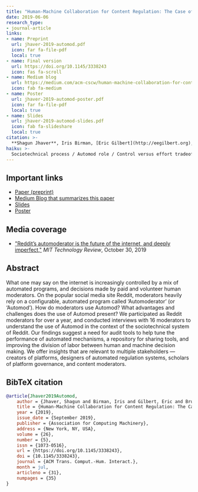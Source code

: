 ```yaml
---
title: "Human-Machine Collaboration for Content Regulation: The Case of Reddit Automoderator"
date: 2019-06-06
research_type: 
- journal-article
links:
- name: Preprint
  url: jhaver-2019-automod.pdf
  icon: far fa-file-pdf
  local: true
- name: Final version
  url: https://doi.org/10.1145/3338243
  icon: fas fa-scroll
- name: Medium blog
  url: https://medium.com/acm-cscw/human-machine-collaboration-for-content-regulation-the-case-of-reddit-automoderator-b6f4408cdaef
  icon: fab fa-medium  
- name: Poster
  url: jhaver-2019-automod-poster.pdf
  icon: far fa-file-pdf
  local: true  
- name: Slides
  url: jhaver-2019-automod-slides.pdf
  icon: fab fa-slideshare
  local: true    
citation: >-
  **Shagun Jhaver**, Iris Birman, [Eric Gilbert](http://eegilbert.org), and [Amy Bruckman](https://www.cc.gatech.edu/fac/Amy.Bruckman/) (2019), “Human-Machine Collaboration for Content Regulation: The Case of Reddit Automoderator,” *ACM Trans. Comput.-Hum. Interact. (TOCHI)* 26, 5, Article 31 (September 2019), 35 pages. DOI: [`10.1145/3338243`](https://doi.org/10.1145/3338243) 
haiku: >-
  Sociotechnical process / Automod role / Control versus effort tradeoff.
---
```


## Important links

- [Paper (preprint)](jhaver-2019-automod.pdf)
- [Medium Blog that summarizes this paper](https://medium.com/acm-cscw/human-machine-collaboration-for-content-regulation-the-case-of-reddit-automoderator-b6f4408cdaef)
- [Slides](jhaver-2019-automod-slides.pdf)
- [Poster](jhaver-2019-automod-poster.pdf)

## Media coverage
- ["Reddit’s automoderator is the future of the internet, and deeply imperfect,"](https://www.technologyreview.com/2019/10/30/75229/reddits-automoderator-automod-catches-more-than-any-human-could-but-its-still-imperfect/) *MIT Technology Review*, October 30, 2019


## Abstract

What one may say on the internet is increasingly controlled by a mix of automated programs, and decisions made by paid and volunteer human moderators. On the popular social media site Reddit, moderators heavily rely on a configurable, automated program called ‘Automoderator’ (or ‘Automod’). How do moderators use Automod? What advantages and challenges does the use of Automod present? We participated as Reddit moderators for over a year, and conducted interviews with 16 moderators to understand the use of Automod in the context of the sociotechnical system of Reddit. Our findings suggest a need for audit tools to help tune the performance of automated mechanisms, a repository for sharing tools, and improving the division of labor between human and machine decision making. We offer insights that are relevant to multiple stakeholders — creators of platforms, designers of automated regulation systems, scholars of platform governance, and content moderators.

## BibTeX citation

```bibtex
@article{Jhaver2019Automod,
	author = {Jhaver, Shagun and Birman, Iris and Gilbert, Eric and Bruckman, Amy},
	title = {Human-Machine Collaboration for Content Regulation: The Case of Reddit Automoderator},
	year = {2019},
	issue_date = {September 2019},
	publisher = {Association for Computing Machinery},
	address = {New York, NY, USA},
	volume = {26},
	number = {5},
	issn = {1073-0516},
	url = {https://doi.org/10.1145/3338243},
	doi = {10.1145/3338243},
	journal = {ACM Trans. Comput.-Hum. Interact.},
	month = jul,
	articleno = {31},
	numpages = {35}
}
```
